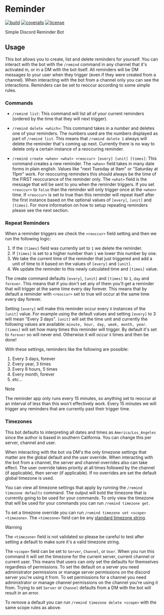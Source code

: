 # Reminder

[![build](https://img.shields.io/github/check-runs/kelsin/reminder/main?logo=github&logoColor=%23fff&label=build)](https://github.com/kelsin/reminder/actions/workflows/test.yml?query=branch%3Amain)
[![coveralls](https://img.shields.io/coverallsCoverage/github/kelsin/reminder?logo=coveralls&logoColor=%23fff)](https://coveralls.io/github/kelsin/reminder)
[![license](https://img.shields.io/github/license/kelsin/reminder?logo=data%3Aimage%2Fsvg%2Bxml%3Bbase64%2CPHN2ZyB4bWxucz0iaHR0cDovL3d3dy53My5vcmcvMjAwMC9zdmciIHdpZHRoPSIyNCIgaGVpZ2h0PSIyNCIgdmlld0JveD0iMCAwIDI0IDI0IiBmaWxsPSJub25lIiBzdHJva2U9IiNmZmYiIHN0cm9rZS13aWR0aD0iMiIgc3Ryb2tlLWxpbmVjYXA9InJvdW5kIiBzdHJva2UtbGluZWpvaW49InJvdW5kIj48cGF0aCBzdHJva2U9Im5vbmUiIGQ9Ik0wIDBoMjR2MjRIMHoiIGZpbGw9Im5vbmUiLz48cGF0aCBkPSJNNyAyMGwxMCAwIi8%2BPHBhdGggZD0iTTYgNmw2IC0xbDYgMSIvPjxwYXRoIGQ9Ik0xMiAzbDAgMTciLz48cGF0aCBkPSJNOSAxMmwtMyAtNmwtMyA2YTMgMyAwIDAgMCA2IDAiLz48cGF0aCBkPSJNMjEgMTJsLTMgLTZsLTMgNmEzIDMgMCAwIDAgNiAwIi8%2BPC9zdmc%2B&logoColor=%23fff&color=%23750014)](https://github.com/kelsin/reminder?tab=MIT-1-ov-file#readme)

Simple Discord Reminder Bot

## Usage

This bot allows you to create, list and delete reminders for yourself. You can
interact with the bot with the `/remind` command in any channel that it's
activated in, or in a DM with the bot itself. All reminders will be DM messages
to your user when they trigger (even if they were created from a channel). When
interacting with the bot from a channel only you can see the
interactions. Reminders can be set to reoccur according to some simple rules.

### Commands

- `/remind list`: This command will list all of your current reminders (ordered
  by the time that they will next trigger).

- `/remind delete <which>`: This command takes in a number and deletes one of
  your reminders. The numbers used are the numbers displayed as part of `/remind
list`. This means that `/remind delete 1` always will delete the reminder
  that's coming up next. Currently there is no way to delete only a certain
  instance of a reoccuring reminder.

- `/remind create <when> <what> <reoccur> [every] [unit] [times]`: This command
  creates a new reminder. The `<when>` field takes in many date forms in plain
  english. Values like "next Tuesday at 9am" or "Saturday at 11pm" work. For
  reoccuring reminders this should always be the time of the FIRST reoccurance
  of the reminder only. The `<what>` field is the message that will be sent to
  you when the reminder triggers. If you set `<reoccur>` to `false` than the
  reminder will only trigger once at the `<when>` time. If `<reoccur>` is set to
  true than this reminder will repeat itself after the first instance based on
  the optional values of `[every]`, `[unit]` and `[times]`. For more information
  on how to setup repeating reminders please see the next section.

### Repeat Reminders

When a reminder triggers we check the `<reoccur>` field setting and then we run
the following logic:

1. If the `[times]` field was currently set to `1` we delete the reminder.
2. If `[times]` is set to a higher number than `1` we lower this number by one.
3. We take the current time of the reminder that just triggered and add a unit
   of time to it based on the values of `[every]` and `[unit]`.
4. We update the reminder to this newly calculated time and `[times]` value.

The create command defaults `[every]`, `[unit]` and `[times]` to `1`, `day` and
`forever`. This means that if you don't set any of them you'll get a reminder
that will trigger at the same time every day forever. This means that by default
a reminder with `<reoccur>` set to true will occur at the same time every day
forever.

Setting `[every]` will make this reminder occur every `X` instances of the
`[unit]` value. For example using the default values and setting `[every]` to 3
will mean "Every 3 days". `[unit]` will set the time unit and currently the
following values are available: `minute, hour, day, week, month,
year`. `[times]` will set how many times this reminder will trigger. By default
it's set to `forever` so will never end. Otherwise it will occur `X` times and
then be done!

With these settings, reminders like the following are possible:

1. Every 3 days, forever
2. Every year, 3 times
3. Every 8 hours, 5 times
4. Every month, forever
5. etc...

> [!NOTE]
> The reminder app only runs every 15 minutes, so anything set to reoccur at an
> interval of less than this won't effectively work. Every 15 minutes we will
> trigger any reminders that are currently past their trigger time.

### Timezones

This bot defaults to interpreting all dates and times as `America/Los_Angeles`
since the author is based in southern California. You can change this per
server, channel and user.

When interacting with the bot via DM's the only timezone settings that matter are
the global default and the user override. When interacting with the bot from a
channel, the server and channel overrides also can take effect. The user
override takes priority at all times followed by the channel (if applicable),
then server (if applicable). If no overrides are set the default global timezone
is used.

You can view all timezone settings that apply by running the `/remind timezone
defaults` command. The output will bold the timezone that is currently going to
be used for your commands. To only view the timezone that will be used for your
commands you can run `/remind timezone get`.

To set a timezone override you can run `/remind timezone set <scope>
<timezone>`. The `<timezone>` field can be any [standard timezone
string](https://en.wikipedia.org/wiki/List_of_tz_database_time_zones).

> [!WARNING]
> The `<timezone>` field is not validated so please be careful to test after
> setting a default to make sure it's a valid timezone string.

The `<scope>` field can be set to `Server`, `Channel`, or `User`. When you run
this command it will set the timezone for the current server, current channel or
current user. This means that users can only set the defaults for themselves
regardless of permissions. To set the default on a server you need administrator
permissions or manage server permissions on the discord server you're using it
from. To set permissions for a channel you need administrator or manage channel
permissions on the channel you're using it from. Trying to set `Server` or
`Channel` defaults from a DM with the bot will result in an error.

To remove a default you can run `/remind timezone delete <scope>` with the same
scope rules as above.

